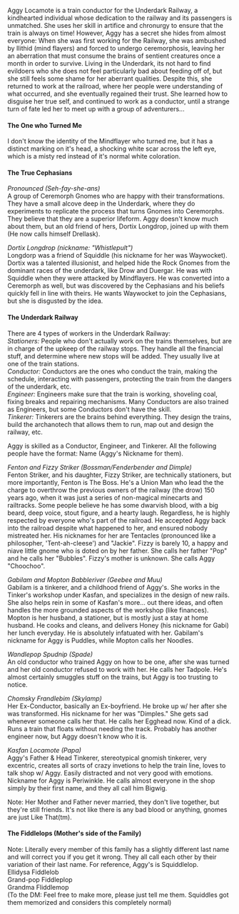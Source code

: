 Aggy Locamote is a train conductor for the Underdark Railway, a kindhearted individual whose dedication to the railway and its passengers is unmatched. She uses her skill in artifice and chronurgy to ensure that the train is always on time! However, Aggy has a secret she hides from almost everyone: When she was first working for the Railway, she was ambushed by Ilithid (mind flayers) and forced to undergo ceremorphosis, leaving her an aberration that must consume the brains of sentient creatures once a month in order to survive. Living in the Underdark, its not hard to find evildoers who she does not feel particularly bad about feeding off of, but she still feels some shame for her aberrant qualities. Despite this, she returned to work at the railroad, where her people were understanding of what occurred, and she eventually regained their trust. She learned how to disguise her true self, and continued to work as a conductor, until a strange turn of fate led her to meet up with a group of adventurers...

#### The One who Turned Me
I don't know the identity of the Mindflayer who turned me, but it has a distinct marking on it's head, a shocking white scar across the left eye, which is a misty red instead of it's normal white coloration.

#### The True Cephasians 
*Pronounced (Seh-fay-she-ans)* \
A group of Ceremorph Gnomes who are happy with their transformations. They have a small alcove deep in the Underdark, where they do experiments to replicate the process that turns Gnomes into Ceremorphs. They believe that they are a superior lifeform. Aggy doesn't know much about them, but an old friend of hers, Dortix Longdrop, joined up with them (He now calls himself Drellask). 

*Dortix Longdrop (nickname: "Whistlepult")* \
Longdorp was a friend of Squiddle (his nickname for her was Waywocket). Dortix was a talented illusionist, and helped hide the Rock Gnomes from the dominant races of the underdark, like Drow and Duergar. He was with Squiddle when they were attacked by Mindflayers. He was converted into a Ceremorph as well, but was discovered by the Cephasians and his beliefs quickly fell in line with theirs. He wants Waywocket to join the Cephasians, but she is disgusted by the idea. 

#### The Underdark Railway
There are 4 types of workers in the Underdark Railway: \
*Stationers:* People who don't actually work on the trains themselves, but are in charge of the upkeep of the railway stops. They handle all the financial stuff, and determine where new stops will be added. They usually live at one of the train stations. \
*Conductor:* Conductors are the ones who conduct the train, making the schedule, interacting with passengers, protecting the train from the dangers of the underdark, etc. \
*Engineer:* Engineers make sure that the train is working, shoveling coal, fixing breaks and repairing mechanisms. Many Conductors are also trained as Engineers, but some Conductors don't have the skill.\
*Tinkerer:* Tinkerers are the brains behind everything. They design the trains, build the archanotech that allows them to run, map out and design the railway, etc. 

Aggy is skilled as a Conductor, Engineer, and Tinkerer. All the following people have the format: Name (Aggy's Nickname for them).

*Fenton and Fizzy Striker (Bossman/Fenderbender and Dimple)* \
Fenton Striker, and his daughter, Fizzy Striker, are technically stationers, but more importantly, Fenton is The Boss. He's a Union Man who lead the the charge to overthrow the previous owners of the railway (the drow) 150 years ago, when it was just a series of non-magical minecarts and railtracks. Some people believe he has some dwarvish blood, with a big beard, deep voice, stout figure, and a hearty laugh. Regardless, he is highly respected by everyone who's part of the railroad. He accepted Aggy back into the railroad despite what happened to her, and ensured nobody mistreated her. His nicknames for her are Tentacles (pronounced like a philosopher, 'Tent-ah-cleese') and "Jackie". Fizzy is barely 10, a happy and niave little gnome who is doted on by her father. She calls her father "Pop" and he calls her "Bubbles". Fizzy's mother is unknown. She calls Aggy "Choochoo". 

*Gabilam and Mopton Babbleriver (Geebee and Muu)* \
Gabilam is a tinkerer, and a childhood friend of Aggy's. She works in the Tinker's workshop under Kasfan, and specializes in the design of new rails. She also helps rein in some of Kasfan's more... out there ideas, and often handles the more grounded aspects of the workshop (like finances). Mopton is her husband, a stationer, but is mostly just a stay at home husband. He cooks and cleans, and delivers Honey (his nickname for Gabi) her lunch everyday. He is absolutely infatuated with her. Gabilam's nickname for Aggy is Puddles, while Mopton calls her Noodles. 

*Wandlepop Spudnip (Spade)* \
An old conductor who trained Aggy on how to be one, after she was turned and her old conductor refused to work with her. He calls her Tadpole. He's almost certainly smuggles stuff on the trains, but Aggy is too trusting to notice. 

*Chomsky Frandlebim (Skylamp)* \
Her Ex-Conductor, basically an Ex-boyfriend. He broke up w/ her after she was transformed. His nickname for her was "Dimples." She gets sad whenever someone calls her that. He calls her Egghead now. Kind of a dick. Runs a train that floats without needing the track. Probably has another engineer now, but Aggy doesn't know who it is.               

*Kasfan Locamote (Papa)* \
Aggy's Father & Head Tinkerer, stereotypical gnomish tinkerer, very excentric, creates all sorts of crazy invetions to help the train line, loves to talk shop w/ Aggy. Easily distracted and not very good with emotions. Nickname for Aggy is Periwinkle. He calls almost everyone in the shop simply by their first name, and they all call him Bigwig.

Note: Her Mother and Father never married, they don't live together, but they're still friends. It's not like there is any bad blood or anything, gnomes are just Like That(tm). 


#### The Fiddlelops (Mother's side of the Family)
Note: Literally every member of this family has a slightly different last name and will correct you if you get it wrong. They all call each other by their variation of their last name. For reference, Aggy's is Squiddlelop.\
Ellidysa Fiddlelob \
Grand-pop Fiddleplop \
Grandma Fliddlemop \
(To the DM: Feel free to make more, please just tell me them. Squiddles got them memorized and considers this completely normal)
